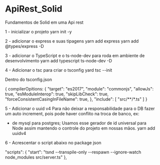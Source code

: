# ApiRest_Solid
Fundamentos de Solid em uma Api rest

1 - inicializar o projeto
  yarn init -y

2 - adicionar o express e suas tipagens
  yarn add express
  yarn add @types/express -D

3 - adicionar o TypeScript e o ts-node-dev para roda em ambiente de desenvolvimento
  yarn add typescript ts-node-dev -D

4 - Adicionar o tsc para criar o tsconfig
  yard tsc --init

  Dentro do tsconfig.json 

  {
    compilerOpitions: {
    "target": "es2017",
    "module": "commonjs",
    "allowJs": true,
    "esModuleInterop":  true,
    "skipLibCheck": true,
    "forceConsistentCasingInFileName": true,
    },
    "include": [
      "src/**/*.ts"
    ]
  }

5 - Adicionar o uuid v4
  Para não deixar a responsabilidade para o DB fazer um auto increment, pois pode haver conflito na troca de banco, ex:
   - de mysql para postgres;
  Usamos esse gerador de id universal para Node assim mantendo o controle do projeto em nossas mãos.
  yarn add uuidv4

6 - Acrescentar o script abaixo no package json

  "scripts": {
    "start": "tsnd --transpile-only --respawn --ignore-watch node_modules src/server.ts"
  },
